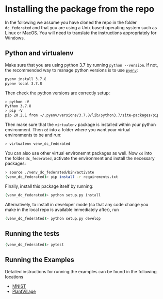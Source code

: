 # Installing the package from the repo

In the following we assume you have cloned the repo in the folder `dc_federated` and that you are using a Unix based operating system such as Linux or MacOS. You will need to translate the instructions appropriately for Windows.

## Python and virtualenv

Make sure that you are using python 3.7 by running `python --version`. If not, the recommended way to manage python versions is to use [`pyenv`](https://github.com/pyenv/pyenv):

```bash
pyenv install 3.7.8
pyenv local 3.7.8
```

Then check the python versions are correctly setup:

```bash
> python -V
Python 3.7.8
> pip -V
pip 20.2.1 from ~/.pyenv/versions/3.7.8/lib/python3.7/site-packages/pip (python 3.7)
```

Then make sure that the `virtualenv` package is installed within your python environment. Then `cd` into a folder where you want your virtual environments to be and run:

```bash
> virtualenv venv_dc_federated
```

You can also use other virtual environemnt packages as well. Now `cd` into the folder `dc_federated`, activate the environment and install the necessary packages:

```bash
> source ./venv_dc_federated/bin/activate
(venv_dc_federated)> pip install -r requirements.txt
```

Finally, install this package itself by running:

```bash
(venv_dc_federated)> python setup.py install
```

Alternatively, to install in developer mode (so that any code change you make in the local repo is available immediately after), run

```bash
(venv_dc_federated)> python setup.py develop
```

## Running the tests

```bash
(venv_dc_federated)> pytest
```
## Running the Examples
Detailed instructions for running the examples can be found in the following locations

 - [MNIST](../examples/mnist.md)
 - [PlantVillage](../examples/plantvillage.md)

